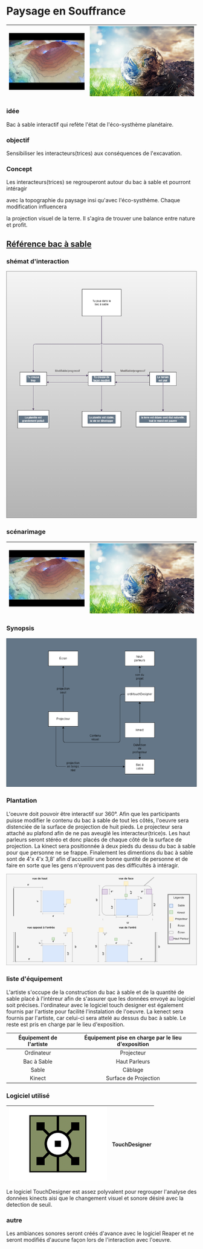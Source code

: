 # Paysage en Souffrance
| ![synopsis](img/bacsable.jpg) | ![synopsis](img/terrepolluer.jpg) |
|-------|-------|

### idée

Bac à sable interactif qui refète l'état de l'éco-systhème planétaire.

### objectif

Sensibiliser les interacteurs(trices) aux conséquences de l'excavation.

### Concept

Les interacteurs(trices) se regrouperont autour du bac à sable et pourront intéragir  

avec la topographie du paysage insi qu'avec l'éco-systhème. Chaque modification influencera

la projection visuel de la terre. Il s'agira de trouver une balance entre nature et profit.

## [Référence bac à sable](https://journals.openedition.org/mappemonde/7890)

### shémat d'interaction

![interactif](img/schemat_iteractif.png) 

### scénarimage

| ![synopsis](img/bacsable.jpg) | ![synopsis](img/terrepolluer.jpg) |
|-------|-------|

### Synopsis

![synopsis](img/synopsis_pes.drawio.png) 


### Plantation


L'oeuvre doit pouvoir être interactif sur 360°. Afin que les participants puisse modifier le contenu du bac à sable de tout les côtés,
l'oeuvre sera distenciée de la surface de projection de huit pieds. Le projecteur sera attaché au plafond afin de ne pas aveuglé les interacteur(trice)s.
Les haut parleurs seront stéréo et donc placés de chaque côté de la surface de projection. La kinect sera positionnée à deux pieds du dessu du bac à sable
pour que personne ne se frappe. Finalement les dimentions du bac à sable sont de 4'x 4'x 3,8' afin d'accueillir une bonne quntité de personne et de faire en sorte
que les gens n'éprouvent pas des difficultés à intéragir.

![plantation](img/plantation.png)

### liste d'équipement

L'artiste s'occupe de la construction du bac à sable et de la quantité de sable placé à l'intéreur afin de s'assurer que les données envoyé au logiciel soit précises.
l'ordinateur avec le logiciel touch designer est également fournis par l'artiste pour facilité l'instalation de l'oeuvre. La kenect sera fournis par l'artiste, car celui-ci
sera attelé au dessus du bac à sable. Le reste est pris en charge par le lieu d'exposition.

| Équipement de l'artiste | Équipement pise en charge par le lieu d'exposition |
| :---: | :---: |
| Ordinateur | Projecteur |
| Bac à Sable | Haut Parleurs |
| Sable | Câblage |
| Kinect | Surface de Projection |


### Logiciel utilisé

| ![touchdesigner](img/touchdesigner.png) | <b>TouchDesigner</b> |
| :---: | :---: |

Le logiciel TouchDesigner est assez polyvalent pour regrouper l'analyse des données kinects aisi que le changement visuel et sonore 
désiré avec la detection de seuil.

### autre

Les ambiances sonores seront créés d'avance avec le logiciel Reaper et ne seront modifiés d'aucune façon lors de l'interaction avec l'oeuvre.





